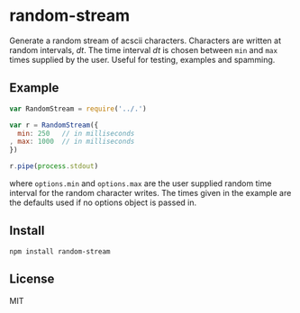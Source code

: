 # random-stream

Generate a random stream of acscii characters. Characters are written at random intervals, _dt_. The time interval _dt_ is chosen between `min` and `max` times supplied by the user. Useful for testing, examples and spamming.

## Example
```javascript
var RandomStream = require('../.')

var r = RandomStream({
  min: 250   // in milliseconds
, max: 1000  // in milliseconds
})

r.pipe(process.stdout)
```
where `options.min` and `options.max` are the user supplied random time interval for the random character writes. The times given in the example are the defaults used if no options object is passed in.

## Install
```shell
npm install random-stream
```

## License
MIT
